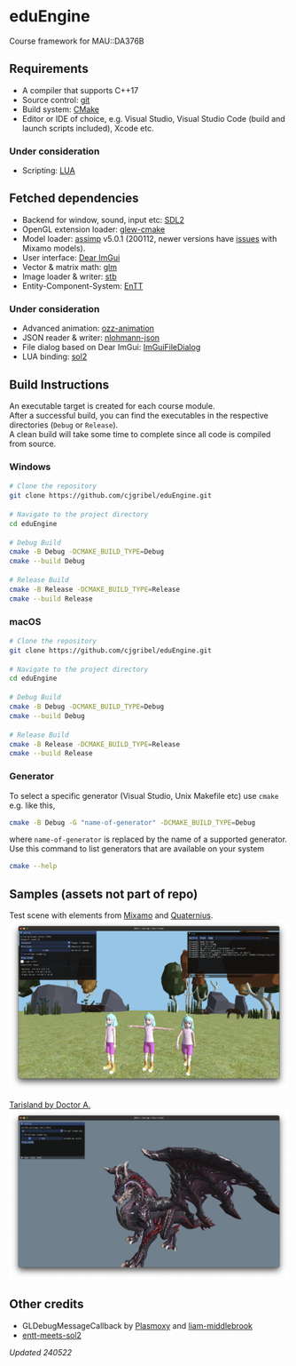 # eduEngine
Course framework for MAU::DA376B

## Requirements
- A compiler that supports C++17
- Source control: [git](https://git-scm.com/)
- Build system: [CMake](https://cmake.org/)
- Editor or IDE of choice, e.g. Visual Studio, Visual Studio Code (build and launch scripts included), Xcode etc.

### Under consideration
- Scripting: [LUA](https://www.lua.org/)

## Fetched dependencies
- Backend for window, sound, input etc: [SDL2](https://github.com/libsdl-org/SDL)
- OpenGL extension loader: [glew-cmake](https://github.com/Perlmint/glew-cmake)
- Model loader: [assimp](https://github.com/assimp/assimp) v5.0.1 (200112, newer versions have [issues](https://github.com/assimp/assimp/issues/4620) with Mixamo models).
- User interface: [Dear ImGui](https://github.com/ocornut/imgui)
- Vector & matrix math: [glm](https://github.com/g-truc/glm)
- Image loader & writer: [stb](https://github.com/nothings/stb)
- Entity-Component-System: [EnTT](https://github.com/skypjack/entt)

### Under consideration
- Advanced animation: [ozz-animation](https://guillaumeblanc.github.io/ozz-animation/)
- JSON reader & writer: [nlohmann-json](https://github.com/nlohmann/json)
- File dialog based on Dear ImGui: [ImGuiFileDialog](https://github.com/aiekick/ImGuiFileDialog)
- LUA binding: [sol2](https://github.com/ThePhD/sol2)

## Build Instructions
An executable target is created for each course module.  
After a successful build, you can find the executables in the respective directories (`Debug` or `Release`).  
A clean build will take some time to complete since all code is compiled from source.  

### Windows
```sh
# Clone the repository
git clone https://github.com/cjgribel/eduEngine.git

# Navigate to the project directory
cd eduEngine

# Debug Build
cmake -B Debug -DCMAKE_BUILD_TYPE=Debug
cmake --build Debug

# Release Build
cmake -B Release -DCMAKE_BUILD_TYPE=Release
cmake --build Release
```

### macOS
```sh
# Clone the repository
git clone https://github.com/cjgribel/eduEngine.git

# Navigate to the project directory
cd eduEngine

# Debug Build
cmake -B Debug -DCMAKE_BUILD_TYPE=Debug
cmake --build Debug

# Release Build
cmake -B Release -DCMAKE_BUILD_TYPE=Release
cmake --build Release
```

### Generator
To select a specific generator (Visual Studio, Unix Makefile etc) use `cmake` e.g. like this,
```sh
cmake -B Debug -G "name-of-generator" -DCMAKE_BUILD_TYPE=Debug
```

where `name-of-generator` is replaced by the name of a supported generator. Use this command to list generators that are available on your system
```sh
cmake --help
```

## Samples (assets not part of repo)
Test scene with elements from [Mixamo](https://www.mixamo.com/) and [Quaternius](https://quaternius.com/).  
![example1](example1.png)  

[Tarisland by Doctor A.](https://sketchfab.com/3d-models/tarisland-dragon-high-poly-ecf63885166c40e2bbbcdf11cd14e65f)  
![example2](example2.png)  

## Other credits
- GLDebugMessageCallback by [Plasmoxy](https://gist.github.com/Plasmoxy/aec637b85e306f671339dcfd509efc82) and [liam-middlebrook](https://gist.github.com/liam-middlebrook/c52b069e4be2d87a6d2f)
- [entt-meets-sol2](https://github.com/skaarj1989/entt-meets-sol2)

_Updated 240522_  
